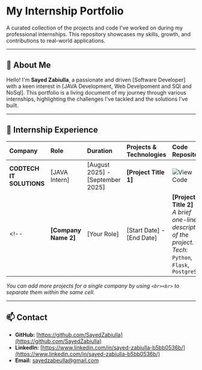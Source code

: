 # My Internship Portfolio

A curated collection of the projects and code I've worked on during my professional internships. This repository showcases my skills, growth, and contributions to real-world applications.

---

## 🚀 About Me

Hello! I'm **Sayed Zabiulla**, a passionate and driven [Software Developer] with a keen interest in [JAVA Development, Web Develpoment and SQl and NoSql]. This portfolio is a living document of my journey through various internships, highlighting the challenges I've tackled and the solutions I've built.

---

## 💼 Internship Experience

| Company | Role | Duration | Projects & Technologies | Code Repository |
| :--- | :--- | :--- | :--- | :--- |
| **CODTECH IT SOLUTIONS** | [JAVA Intern] | [August 2025] - [September 2025] | **[Project Title 1]** | ![View Code](https://github.com/SayedZabiulla/INTERSHIP-CODES/tree/main/CODTECH%20IT%20SOLUTIONS) |
<!-- | **[Company Name 2]** | [Your Role] | [Start Date] - [End Date] | **[Project Title 2]**<br>_A brief one-line description of the project._<br>_Tech:_ `Python`, `Flask`, `PostgreSQL` | `[View Code](./path/to/project2)` | -->

*You can add more projects for a single company by using `<br><br>` to separate them within the same cell.*

---

## 📫 Contact

-   **GitHub:** [https://github.com/SayedZabiulla](https://github.com/SayedZabiulla)
-   **LinkedIn:** [https://www.linkedin.com/in/sayed-zabiulla-b5bb0536b/](https://www.linkedin.com/in/sayed-zabiulla-b5bb0536b/)
-   **Email:** [sayedzabeulla@gmail.com](mailto:sayedzabeulla@gmail.com)
